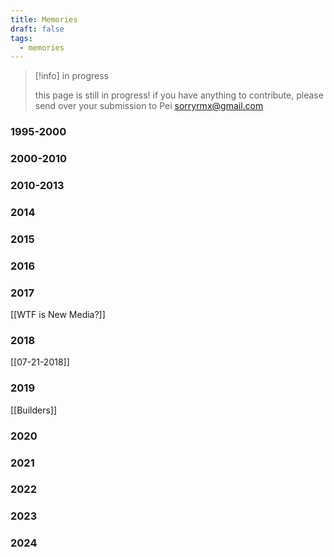 ```yaml
---
title: Memories
draft: false
tags:
  - memories
---
```


> [!info] in progress
> 
> this page is still in progress! if you have anything to contribute, please send over your submission to Pei sorryrmx@gmail.com


### 1995-2000

### 2000-2010

### 2010-2013

### 2014

### 2015

### 2016

### 2017
[[WTF is New Media?]]

### 2018
[[07-21-2018]]

### 2019
[[Builders]]

### 2020

### 2021

### 2022

### 2023

### 2024


